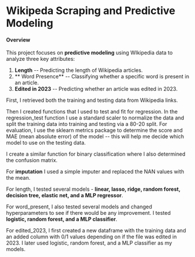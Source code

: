 # Wikipeda Scraping and Predictive Modeling
#### Overview
This project focuses on **predictive modeling** using WIkipedia data to analyze three key attributes: 
1. **Length** -- Predicting the length of Wikipedia articles.
2. ** Word Presence** -- Classifying whether a specific word is present in an article.
3. **Edited in 2023** -- Predicting whether an article was edited in 2023. 

First, I retrieved both the training and testing data from Wikipedia links.

Then I created functions that I used to test and fit for regression. In the regression_test function I use a standard scaler to normalize the data and split the training data into training and testing via a 80-20 split. For evaluation, I use the sklearn metrics package to determine the score and MAE (mean absolute error) of the model -- this will help me decide which model to use on the testing data.

I create a similar function for binary classification where I also determined the confusion matrix. 

For **imputation** I used a simple imputer and replaced the NAN values with the mean.

For length, I tested several models - **linear, lasso, ridge, random forest, decision tree, elastic net, and a MLP regressor**. 

For word_present, I also tested several models and changed hyperparameters to see if there would be any improvement. I tested **logistic, random forest, and a MLP classifier**. 

For edited_2023, I first created a new dataframe with the training data and an added column with 0/1 values depending on if the file was edited in 2023. I later used logistic, random forest, and a MLP classifier as my models.
